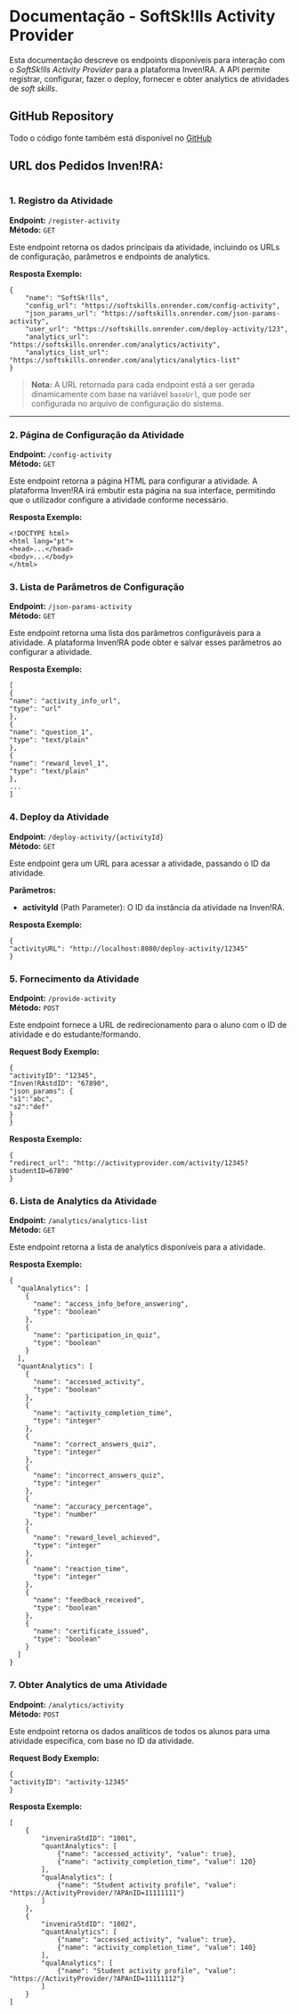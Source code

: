 # **Documentação - SoftSk!lls Activity Provider**

Esta documentação descreve os endpoints disponíveis para interação com o *SoftSk!lls Activity Provider* para a plataforma Inven!RA. A API permite registrar, configurar, fazer o deploy, fornecer e obter analytics de atividades de *soft skills*.

## GitHub Repository
Todo o código fonte também está disponível no [GitHub](https://github.com/luispeixotoUA/softskills)

##  URL dos Pedidos Inven!RA:
```

```

### **1. Registro da Atividade**

**Endpoint:** `/register-activity`  
**Método:** `GET`

Este endpoint retorna os dados principais da atividade, incluindo os URLs de configuração, parâmetros e endpoints de analytics.

**Resposta Exemplo:**

```
{
    "name": "SoftSk!lls",
    "config_url": "https://softskills.onrender.com/config-activity",
    "json_params_url": "https://softskills.onrender.com/json-params-activity",
    "user_url": "https://softskills.onrender.com/deploy-activity/123",
    "analytics_url": "https://softskills.onrender.com/analytics/activity",
    "analytics_list_url": "https://softskills.onrender.com/analytics/analytics-list"
}
```

> **Nota:** A URL retornada para cada endpoint está a ser gerada dinamicamente com base na variável `baseUrl`, que pode ser configurada no arquivo de configuração do sistema.

---

### **2. Página de Configuração da Atividade**

**Endpoint:** `/config-activity`  
**Método:** `GET`

Este endpoint retorna a página HTML para configurar a atividade. A plataforma Inven!RA irá embutir esta página na sua interface, permitindo que o utilizador configure a atividade conforme necessário.

**Resposta Exemplo:**

```
<!DOCTYPE html>
<html lang="pt">
<head>...</head>
<body>...</body>
</html>
```

### **3. Lista de Parâmetros de Configuração**

**Endpoint:** `/json-params-activity`  
**Método:** `GET`

Este endpoint retorna uma lista dos parâmetros configuráveis para a atividade. A plataforma Inven!RA pode obter e salvar esses parâmetros ao configurar a atividade.

**Resposta Exemplo:**

```
[
{
"name": "activity_info_url",
"type": "url"
},
{
"name": "question_1",
"type": "text/plain"
},
{
"name": "reward_level_1",
"type": "text/plain"
},
...
]
```

### **4. Deploy da Atividade**

**Endpoint:** `/deploy-activity/{activityId}`  
**Método:** `GET`

Este endpoint gera um URL para acessar a atividade, passando o ID da atividade.

**Parâmetros:**

- **activityId** (Path Parameter): O ID da instância da atividade na Inven!RA.

**Resposta Exemplo:**

```
{
"activityURL": "http://localhost:8080/deploy-activity/12345"
}
```

### **5. Fornecimento da Atividade**

**Endpoint:** `/provide-activity`  
**Método:** `POST`

Este endpoint fornece a URL de redirecionamento para o aluno com o ID de atividade e do estudante/formando.

**Request Body Exemplo:**

```
{
"activityID": "12345",
"Inven!RAstdID": "67890",
"json_params": {
"s1":"abc",
"s2":"def"
}
}
```

**Resposta Exemplo:**

```
{
"redirect_url": "http://activityprovider.com/activity/12345?studentID=67890"
}
```

### **6. Lista de Analytics da Atividade**

**Endpoint:** `/analytics/analytics-list`  
**Método:** `GET`

Este endpoint retorna a lista de analytics disponíveis para a atividade.

**Resposta Exemplo:**

```
{
  "qualAnalytics": [
    {
      "name": "access_info_before_answering",
      "type": "boolean"
    },
    {
      "name": "participation_in_quiz",
      "type": "boolean"
    }
  ],
  "quantAnalytics": [
    {
      "name": "accessed_activity",
      "type": "boolean"
    },
    {
      "name": "activity_completion_time",
      "type": "integer"
    },
    {
      "name": "correct_answers_quiz",
      "type": "integer"
    },
    {
      "name": "incorrect_answers_quiz",
      "type": "integer"
    },
    {
      "name": "accuracy_percentage",
      "type": "number"
    },
    {
      "name": "reward_level_achieved",
      "type": "integer"
    },
    {
      "name": "reaction_time",
      "type": "integer"
    },
    {
      "name": "feedback_received",
      "type": "boolean"
    },
    {
      "name": "certificate_issued",
      "type": "boolean"
    }
  ]
}
```

### **7. Obter Analytics de uma Atividade**

**Endpoint:** `/analytics/activity`  
**Método:** `POST`

Este endpoint retorna os dados analíticos de todos os alunos para uma atividade específica, com base no ID da atividade.

**Request Body Exemplo:**

```
{
"activityID": "activity-12345"
}
```

**Resposta Exemplo:**

```
[
    {
        "inveniraStdID": "1001",
        "quantAnalytics": [
            {"name": "accessed_activity", "value": true},
            {"name": "activity_completion_time", "value": 120}
        ],
        "qualAnalytics": [
            {"name": "Student activity profile", "value": "https://ActivityProvider/?APAnID=11111111"}
        ]
    },
    {
        "inveniraStdID": "1002",
        "quantAnalytics": [
            {"name": "accessed_activity", "value": true},
            {"name": "activity_completion_time", "value": 140}
        ],
        "qualAnalytics": [
            {"name": "Student activity profile", "value": "https://ActivityProvider/?APAnID=11111112"}
        ]
    }
]
```